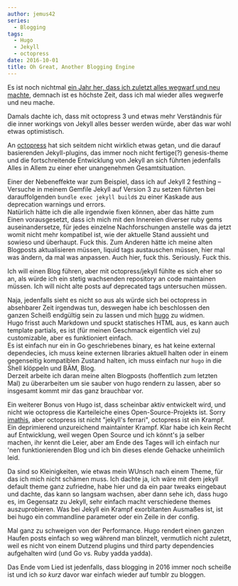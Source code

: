 ```yaml
---
author: jemus42
series:
  - Blogging
tags:
  - Hugo
  - Jekyll
  - octopress
date: 2016-10-01
title: Oh Great, Another Blogging Engine
---
```


Es ist noch nichtmal [ein Jahr her, dass ich zuletzt alles wegwarf und neu machte](/2015/11/oh-its-octopress.-again./), demnach ist es höchste Zeit, dass ich mal wieder alles wegwerfe und neu mache.

Damals dachte ich, dass mit octopress 3 und etwas mehr Verständnis für die inner workings von Jekyll alles besser werden würde, aber das war wohl etwas optimistisch.  

An [octopress](https://github.com/octopress/octopress) hat sich seitdem nicht wirklich etwas getan, und die darauf basierenden Jekyll-plugins, das immer noch nicht fertige(?) genesis-theme und die fortschreitende Entwicklung von Jekyll an sich führten jedenfalls Alles in Allem zu einer eher unangenehmen Gesamtsituation.  

Einer der Nebeneffekte war zum Beispiel, dass ich auf Jekyll 2 festhing – Versuche in meinem Gemfile Jekyll auf Version 3 zu setzen führten bei darauffolgenden `bundle exec jekyll build`s zu einer Kaskade aus deprecation warnings und errors.  
Natürlich hätte ich die alle irgendwie fixen können, aber das hätte zum Einen vorausgesetzt, dass ich mich mit den Innereien diverser ruby gems auseinandersetze, für jedes einzelne Nachforschungen anstelle was da jetzt womit nicht mehr kompatibel ist, wie der aktuelle Stand aussieht und sowieso und überhaupt. Fuck this. Zum Anderen hätte ich meine alten Blogposts aktualisieren müssen, liquid tags austauschen müssen, hier mal was ändern, da mal was anpassen. Auch hier, fuck this. Seriously. Fuck this.  

Ich will einen Blog führen, aber mit octopress/jekyll fühlte es sich eher so an, als würde ich ein stetig wachsenden repository an code maintainen müssen. Ich will nicht alte posts auf deprecated tags untersuchen müssen.  

Naja, jedenfalls sieht es nicht so aus als würde sich bei octopress in absehbarer Zeit irgendwas tun, deswegen habe ich beschlossen den ganzen Scheiß endgültig sein zu lassen und mich [hugo](http://gohugo.io/) zu widmen.  
Hugo frisst auch Markdown und spuckt statisches HTML aus, es kann auch template partials, es ist (für meinen Geschmack eigentlich viel zu) customizable, aber es funktioniert einfach.  
Es ist einfach nur ein in Go geschriebenes binary, es hat keine external dependecies, ich muss keine externen libraries aktuell halten oder in einem gegenseitig kompatiblen Zustand halten, ich muss einfach nur `hugo` in die Shell klöppeln und BÄM, Blog.  
Derzeit arbeite ich daran meine alten Blogposts (hoffentlich zum letzten Mal) zu überarbeiten um sie sauber von hugo rendern zu lassen, aber so insgesamt kommt mir das ganz brauchbar vor.  

Ein weiterer Bonus von Hugo ist, dass scheinbar aktiv entwickelt wird, und nicht wie octopress die Karteileiche eines Open-Source-Projekts ist. Sorry [imathis](https://github.com/imathis), aber octopress ist nicht "jekyll's ferrari", octopress ist ein Krampf. Ein deprimierend unzureichend maintainter Krampf. Klar habe ich kein Recht auf Entwicklung, weil wegen Open Source und ich könnt's ja selber machen, ihr kennt die Leier, aber am Ende des Tages will ich einfach nur 'nen funktionierenden Blog und ich bin dieses elende Gehacke unheimlich leid.  

Da sind so Kleinigkeiten, wie etwas mein WUnsch nach einem Theme, für das ich mich nicht schämen muss. Ich dachte ja, ich wäre mit dem jekyll default theme ganz zufriedne, habe hier und da ein paar tweaks eingebaut und dachte, das kann so langsam wachsen, aber dann sehe ich, dass hugo es, im Gegensatz zu Jekyll, sehr einfach macht verschiedene themes auszuprobieren. Was bei Jekyll ein Krampf exorbitanten Ausmaßes ist, ist bei hugo ein commandline parameter oder ein Zeile in der config.  

Mal ganz zu schweigen von der Performance. Hugo rendert einen ganzen Haufen posts einfach so weg während man blinzelt, vermutlich nicht zuletzt, weil es nicht von einem Dutzend plugins und third party dependencies aufgehalten wird (und Go vs. Ruby yadda yadda).

Das Ende vom Lied ist jedenfalls, dass blogging in 2016 immer noch scheiße ist und ich *so kurz* davor war einfach wieder auf tumblr zu bloggen.
